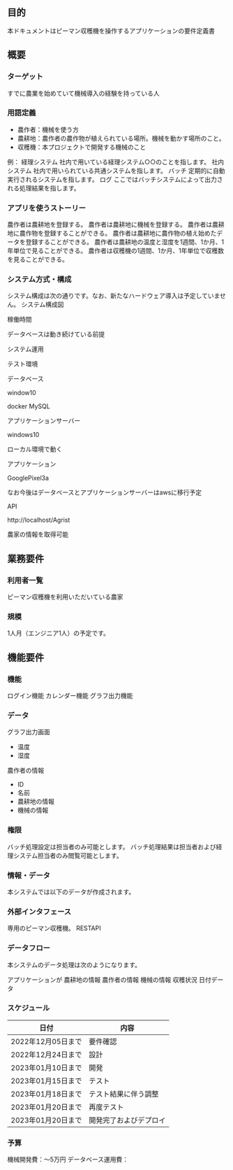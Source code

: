 ## 目的

本ドキュメントはピーマン収穫機を操作するアプリケーションの要件定義書

## 概要


### ターゲット
すでに農業を始めていて機械導入の経験を持っている人

### 用語定義
- 農作者：機械を使う方
- 農耕地：農作者の農作物が植えられている場所。機械を動かす場所のこと。
- 収穫機：本プロジェクトで開発する機械のこと


例：
経理システム
社内で用いている経理システム○○のことを指します。
社内システム
社内で用いられている共通システムを指します。
バッチ
定期的に自動実行されるシステムを指します。
ログ
ここではバッチシステムによって出力される処理結果を指します。

###  アプリを使うストーリー
農作者は農耕地を登録する。
農作者は農耕地に機械を登録する。
農作者は農耕地に農作物を登録することができる。
農作者は農耕地に農作物の植え始めたデータを登録することができる。
農作者は農耕地の温度と湿度を1週間、1か月、1年単位で見ることができる。
農作者は収穫機の1週間、1か月、1年単位で収穫数を見ることができる。

### システム方式・構成

システム構成は次の通りです。なお、新たなハードウェア導入は予定していません。
システム構成図

稼働時間

データベースは動き続けている前提

システム運用

テスト環境

データベース

window10

docker MySQL

アプリケーションサーバー

windows10

ローカル環境で動く

アプリケーション

GooglePixel3a

なお今後はデータベースとアプリケーションサーバーはawsに移行予定

API

http://localhost/Agrist

農家の情報を取得可能


## 業務要件

<!-- ### 構築後のフロー

システム構築後、フローは次のようになります。

経理担当者が専用画面にて自動取り込みに関して設定
バッチシステムが自動処理後、経理担当者にメールで完了を通知
経理担当者が経理システムへログイン
取り込み未確定データを確認後、経理システムにて確定処理を実行 -->
### 利用者一覧

ピーマン収穫機を利用いただいている農家
### 規模

1人月（エンジニア1人）の予定です。

## 機能要件

### 機能
ログイン機能
カレンダー機能
グラフ出力機能


### データ

グラフ出力画面
  - 温度
  - 湿度

農作者の情報
  - ID
  - 名前
  - 農耕地の情報
  - 機械の情報


### 権限

バッチ処理設定は担当者のみ可能とします。
バッチ処理結果は担当者および経理システム担当者のみ閲覧可能とします。

### 情報・データ

本システムでは以下のデータが作成されます。


### 外部インタフェース

専用のピーマン収穫機。
RESTAPI
### データフロー

本システムのデータ処理は次のようになります。

アプリケーションが
農耕地の情報
農作者の情報
機械の情報
収穫状況
日付データ

### スケジュール

| 日付 | 内容 |
|------|------|
| 2022年12月05日まで | 要件確認 |
| 2022年12月24日まで | 設計 |
| 2023年01月10日まで | 開発 |
| 2023年01月15日まで | テスト |
| 2023年01月18日まで | テスト結果に伴う調整 |
| 2023年01月20日まで | 再度テスト |
| 2023年01月20日まで | 開発完了およびデプロイ |

### 予算

機械開発費：～5万円
データベース運用費：